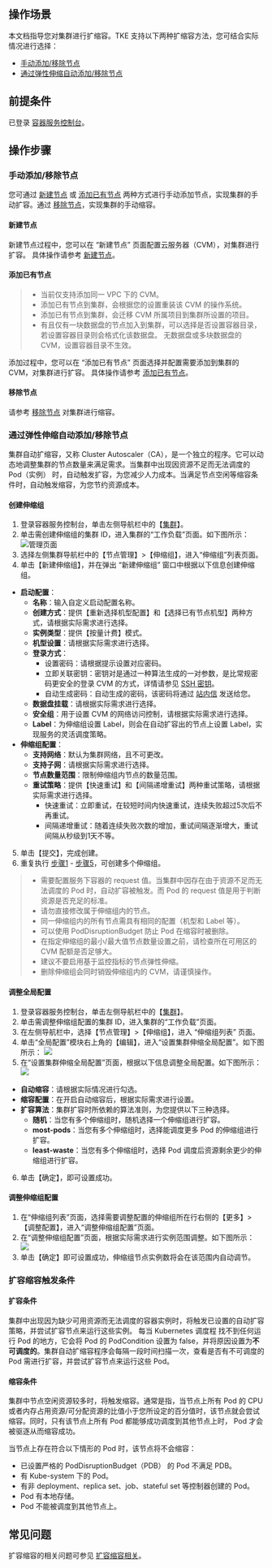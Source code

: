 ## 操作场景
本文档指导您对集群进行扩缩容。TKE 支持以下两种扩缩容方法，您可结合实际情况进行选择：

- [手动添加/移除节点](#ManuallyAddAndRemove)
- [通过弹性伸缩自动添加/移除节点](#AutomaticAddAndRemove)

## 前提条件

已登录 [容器服务控制台](https://console.cloud.tencent.com/tke2)。

## 操作步骤

<span id="ManuallyAddAndRemove"></span>
### 手动添加/移除节点
您可通过 [新建节点](#create) 或 [添加已有节点](#add) 两种方式进行手动添加节点，实现集群的手动扩容。通过 [移除节点](#delete)，实现集群的手动缩容。

#### <span id="create"></sapn>新建节点
新建节点过程中，您可以在 “新建节点” 页面配置云服务器（CVM），对集群进行扩容。
具体操作请参考 [新建节点](https://intl.cloud.tencent.com/document/product/457/30652)。


#### <span id="add"></sapn>添加已有节点
>
>- 当前仅支持添加同一 VPC 下的 CVM。
>- 添加已有节点到集群，会根据您的设置重装该 CVM 的操作系统。
>- 添加已有节点到集群，会迁移 CVM 所属项目到集群所设置的项目。
>- 有且仅有一块数据盘的节点加入到集群，可以选择是否设置容器目录，若设置容器目录则会格式化该数据盘。
> 无数据盘或多块数据盘的 CVM，设置容器目录不生效。
>
添加过程中，您可以在 “添加已有节点” 页面选择并配置需要添加到集群的 CVM，对集群进行扩容。
具体操作请参考 [添加已有节点](https://intl.cloud.tencent.com/document/product/457/30652)。

#### <span id="delete"></sapn>移除节点
请参考 [移除节点](https://intl.cloud.tencent.com/document/product/457/30653) 对集群进行缩容。


### <span id="AutomaticAddAndRemove"></span>通过弹性伸缩自动添加/移除节点
集群自动扩缩容，又称 Cluster Autoscaler（CA），是一个独立的程序。它可以动态地调整集群的节点数量来满足需求。当集群中出现因资源不足而无法调度的 Pod（实例） 时，自动触发扩容，为您减少人力成本。当满足节点空闲等缩容条件时，自动触发缩容，为您节约资源成本。

#### 创建伸缩组
1. <span id="step1"></span>登录容器服务控制台，单击左侧导航栏中的【[集群](https://console.cloud.tencent.com/tke2/cluster?rid=4)】。
2. 单击需创建伸缩组的集群 ID，进入集群的“工作负载”页面。如下图所示：
![管理页面](https://main.qcloudimg.com/raw/e2bcad6764bd49c84498a55e9c53197e.png)
3. 选择左侧集群导航栏中的【节点管理】>【伸缩组】，进入“伸缩组”列表页面。
4. 单击【新建伸缩组】，并在弹出 “新建伸缩组” 窗口中根据以下信息创建伸缩组。
 - **启动配置**：
    - **名称**：输入自定义启动配置名称。
    - **创建方式**：提供【重新选择机型配置】和【选择已有节点机型】两种方式，请根据实际需求进行选择。
    - **实例类型**：提供【按量计费】模式。
    - **机型设置**：请根据实际需求进行选择。
    - **登录方式**：
       - 设置密码：请根据提示设置对应密码。
       - 立即关联密钥：密钥对是通过一种算法生成的一对参数，是比常规密码更安全的登录 CVM 的方式，详情请参见 [SSH 密钥](https://intl.cloud.tencent.com/document/product/213/6092)。
      - 自动生成密码：自动生成的密码，该密码将通过 [站内信](https://console.cloud.tencent.com/message) 发送给您。
    - **数据盘挂载**：请根据实际需求进行选择。
    - **安全组**：用于设置 CVM 的网络访问控制，请根据实际需求进行选择。
    - **Label**：为伸缩组设置 Label，则会在自动扩容出的节点上设置 Label，实现服务的灵活调度策略。
 - **伸缩组配置**：
    - **支持网络**：默认为集群网络，且不可更改。
    - **支持子网**：请根据实际需求进行选择。
    - **节点数量范围**：限制伸缩组内节点的数量范围。
    - **重试策略**：提供【快速重试】和【间隔递增重试】两种重试策略，请根据实际需求进行选择。
       - 快速重试：立即重试，在较短时间内快速重试，连续失败超过5次后不再重试。 
       - 间隔递增重试：随着连续失败次数的增加，重试间隔逐渐增大，重试间隔从秒级到1天不等。
5. <span id="step5"></span>单击【提交】，完成创建。
6. 重复执行 [步骤1](#step1) - [步骤5](#step5)，可创建多个伸缩组。

>
>- 需要配置服务下容器的 request 值。当集群中因存在由于资源不足而无法调度的 Pod 时，自动扩容被触发。而 Pod 的 request 值是用于判断资源是否充足的标准。
>- 请勿直接修改属于伸缩组内的节点。
>- 同一伸缩组内的所有节点需具有相同的配置（机型和 Label 等）。
>- 可以使用 PodDisruptionBudget 防止 Pod 在缩容时被删除。
>- 在指定伸缩组的最小/最大值节点数量设置之前，请检查所在可用区的 CVM 配额是否足够大。
>- 建议不要启用基于监控指标的节点弹性伸缩。
>- 删除伸缩组会同时销毁伸缩组内的 CVM，请谨慎操作。




#### 调整全局配置
1. 登录容器服务控制台，单击左侧导航栏中的【[集群](https://console.cloud.tencent.com/tke2/cluster?rid=4)】。
2. 单击需调整伸缩组配置的集群 ID，进入集群的“工作负载”页面。
3. 在左侧导航栏中，选择【节点管理】>【伸缩组】，进入 “伸缩组列表” 页面。
4. 单击“全局配置”模块右上角的【编辑】，进入“设置集群伸缩全局配置”。如下图所示：
![](https://main.qcloudimg.com/raw/410ab4e705a961c2d5220478d3fc4d39.png)
5. 在“设置集群伸缩全局配置”页面，根据以下信息调整全局配置。如下图所示：
![](https://main.qcloudimg.com/raw/fa01f9cf9c649ee41413d20cdd3f9a72.png)
 - **自动缩容**：请根据实际情况进行勾选。
 - **缩容配置**：在开启自动缩容后，根据实际需求进行设置。
 - **扩容算法**：集群扩容时所依赖的算法准则，为您提供以下三种选择。
    - **随机**：当您有多个伸缩组时，随机选择一个伸缩组进行扩容。
    - **most-pods**：当您有多个伸缩组时，选择能调度更多 Pod 的伸缩组进行扩容。
    - **least-waste**：当您有多个伸缩组时，选择 Pod 调度后资源剩余更少的伸缩组进行扩容。
6. 单击【确定】，即可设置成功。

#### 调整伸缩组配置
1. 在“伸缩组列表”页面，选择需要调整配置的伸缩组所在行右侧的【更多】>【调整配置】，进入“调整伸缩组配置”页面。
2. 在“调整伸缩组配置”页面，根据实际需求进行实例范围调整。如下图所示：
![](https://main.qcloudimg.com/raw/2f74410ed45a42b12183eaa1cce1cada.png)
3. 单击【确定】即可设置成功，伸缩组节点实例数将会在该范围内自动调节。


### 扩容缩容触发条件
#### 扩容条件
集群中出现因为缺少可用资源而无法调度的容器实例时，将触发已设置的自动扩容策略，并尝试扩容节点来运行这些实例。
每当 Kubernetes 调度程 找不到任何运行 Pod 的地方，它会将 Pod 的 PodCondition 设置为 false，并将原因设置为**不可调度的**。集群自动扩缩容程序会每隔一段时间扫描一次，查看是否有不可调度的 Pod 需进行扩容，并尝试扩容节点来运行这些 Pod。

#### 缩容条件
集群中节点空闲资源较多时，将触发缩容。通常是指，当节点上所有 Pod 的 CPU 或者内存占用资源/可分配资源的比值小于您所设定的百分值时，该节点就会尝试缩容。同时，只有该节点上所有 Pod 都能够成功调度到其他节点上时， Pod 才会被驱逐从而缩容成功。

当节点上存在符合以下情形的 Pod 时，该节点将不会缩容：
- 已设置严格的 PodDisruptionBudget（PDB） 的 Pod 不满足 PDB。
- 有 Kube-system 下的 Pod。
- 有非 deployment、replica set、job、stateful set 等控制器创建的 Pod。
- Pod 有本地存储。
- Pod 不能被调度到其他节点上。

## 常见问题

扩容缩容的相关问题可参见 [扩容缩容相关](https://intl.cloud.tencent.com/document/product/457/31425)。
